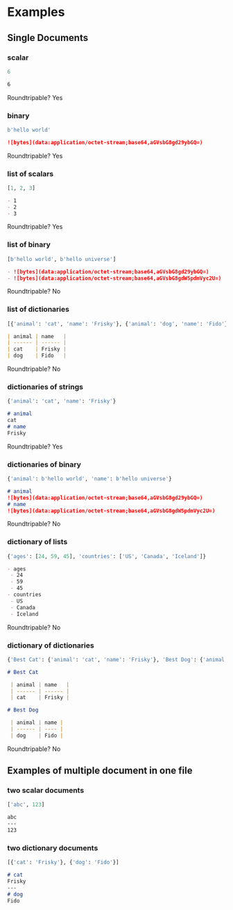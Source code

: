 # Examples

## Single Documents

### scalar

```python
6
```

```markdown
6
```

Roundtripable? Yes

### binary

```python
b'hello world'
```

```markdown
![bytes](data:application/octet-stream;base64,aGVsbG8gd29ybGQ=)
```

Roundtripable? Yes

### list of scalars

```python
[1, 2, 3]
```

```markdown
- 1
- 2
- 3
```

Roundtripable? Yes

### list of binary

```python
[b'hello world', b'hello universe']
```

```markdown
- ![bytes](data:application/octet-stream;base64,aGVsbG8gd29ybGQ=)
- ![bytes](data:application/octet-stream;base64,aGVsbG8gdW5pdmVyc2U=)
```

Roundtripable? No

### list of dictionaries

```python
[{'animal': 'cat', 'name': 'Frisky'}, {'animal': 'dog', 'name': 'Fido'}]
```

```markdown
| animal | name   |
| ------ | ------ |
| cat    | Frisky |
| dog    | Fido   |
```

Roundtripable? No

### dictionaries of strings

```python
{'animal': 'cat', 'name': 'Frisky'}
```

```markdown
# animal
cat
# name
Frisky
```

Roundtripable? Yes

### dictionaries of binary

```python
{'animal': b'hello world', 'name': b'hello universe'}
```

```markdown
# animal
![bytes](data:application/octet-stream;base64,aGVsbG8gd29ybGQ=)
# name
![bytes](data:application/octet-stream;base64,aGVsbG8gdW5pdmVyc2U=)
```

Roundtripable? No

### dictionary of lists

```python
{'ages': [24, 59, 45], 'countries': ['US', 'Canada', 'Iceland']}
```

```markdown
- ages
 - 24
 - 59
 - 45
- countries
 - US
 - Canada
 - Iceland
```

Roundtripable? No

### dictionary of dictionaries

```python
{'Best Cat': {'animal': 'cat', 'name': 'Frisky'}, 'Best Dog': {'animal': 'dog', 'name': 'Fido'}}
```

```markdown
# Best Cat

 | animal | name   |
 | ------ | ------ |
 | cat    | Frisky |

# Best Dog

 | animal | name |
 | ------ | ---- |
 | dog    | Fido |

```

Roundtripable? No

## Examples of multiple document in one file

### two scalar documents

```python
['abc', 123]
```

```markdown
abc
---
123
```

### two dictionary documents

```python
[{'cat': 'Frisky'}, {'dog': 'Fido'}]
```

```markdown
# cat
Frisky
---
# dog
Fido
```
